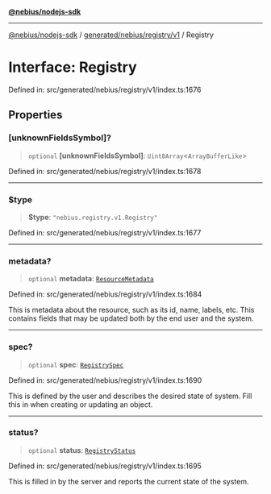 [**@nebius/nodejs-sdk**](../../../../../README.md)

---

[@nebius/nodejs-sdk](../../../../../README.md) / [generated/nebius/registry/v1](../README.md) / Registry

# Interface: Registry

Defined in: src/generated/nebius/registry/v1/index.ts:1676

## Properties

### \[unknownFieldsSymbol\]?

> `optional` **\[unknownFieldsSymbol\]**: `Uint8Array`\<`ArrayBufferLike`\>

Defined in: src/generated/nebius/registry/v1/index.ts:1678

---

### $type

> **$type**: `"nebius.registry.v1.Registry"`

Defined in: src/generated/nebius/registry/v1/index.ts:1677

---

### metadata?

> `optional` **metadata**: [`ResourceMetadata`](../../../common/v1/interfaces/ResourceMetadata.md)

Defined in: src/generated/nebius/registry/v1/index.ts:1684

This is metadata about the resource, such as its id, name, labels, etc.
This contains fields that may be updated both by the end user and the system.

---

### spec?

> `optional` **spec**: [`RegistrySpec`](RegistrySpec.md)

Defined in: src/generated/nebius/registry/v1/index.ts:1690

This is defined by the user and describes the desired state of system.
Fill this in when creating or updating an object.

---

### status?

> `optional` **status**: [`RegistryStatus`](RegistryStatus.md)

Defined in: src/generated/nebius/registry/v1/index.ts:1695

This is filled in by the server and reports the current state of the system.
